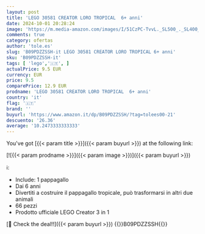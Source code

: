 ```yaml
---
layout: post
title: 'LEGO 30581 CREATOR LORO TROPICAL  6+ anni'
date: 2024-10-01 20:28:24
image: 'https://m.media-amazon.com/images/I/51CzPC-TvvL._SL500_._SL400_.jpg'
comments: true
category: ofertas
author: 'tole.es'
slug: 'B09PDZZSSH-it LEGO 30581 CREATOR LORO TROPICAL 6+ anni'
sku: 'B09PDZZSSH-it'
tags: [ 'lego','🇮🇹', ]
actualPrice: 9.5 EUR
currency: EUR
price: 9.5
comparePrice: 12.9 EUR
prodname: 'LEGO 30581 CREATOR LORO TROPICAL  6+ anni'
country: 'it'
flag: '🇮🇹'
brand: ''
buyurl: 'https://www.amazon.it/dp/B09PDZZSSH/?tag=tolees00-21'
descuento: '26.36'
average: '10.2473333333333'
---
```


You've got [{{< param title >}}]({{< param buyurl >}}) at the following link:

[![{{< param prodname >}}]({{< param image >}})]({{< param buyurl >}})

ℹ️:

- Include: 1 pappagallo
- Dai 6 anni
- Divertiti a costruire il pappagallo tropicale, può trasformarsi in altri due animali
- 66 pezzi
- Prodotto ufficiale LEGO Creator 3 in 1

[🛒 Check the deal!!]({{< param buyurl >}})
{{<world>}}B09PDZZSSH{{</world>}}
